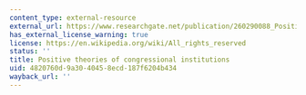 ```yaml
---
content_type: external-resource
external_url: https://www.researchgate.net/publication/260290088_Positive_Theories_of_Congressional_Institutions
has_external_license_warning: true
license: https://en.wikipedia.org/wiki/All_rights_reserved
status: ''
title: Positive theories of congressional institutions
uid: 4820760d-9a30-4045-8ecd-187f6204b434
wayback_url: ''
---
```

